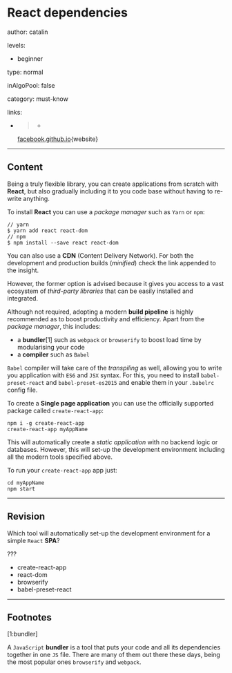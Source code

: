 # **React** dependencies
author: catalin

levels:

  - beginner

type: normal

inAlgoPool: false

category: must-know

links:

  - >-
    [facebook.github.io](https://facebook.github.io/react/docs/installation.html){website}

---
## Content

Being a truly flexible library, you can create applications from scratch with **React**, but also gradually including it to you code base without having to re-write anything.

To install **React** you can use a *package manager* such as `Yarn` or `npm`:
```
// yarn
$ yarn add react react-dom
// npm
$ npm install --save react react-dom
```

You can also use a **CDN** (Content Delivery Network). For both the development and production builds (*minified*) check the link appended to the insight.

However, the former option is advised because it gives you access to a vast ecosystem of *third-party libraries* that can be easily installed and integrated.

Although not required, adopting a modern **build pipeline** is highly recommended as to boost productivity and efficiency. Apart from the *package manager*, this includes:

- a **bundler**[1] such as `webpack` or `browserify` to boost load time by modularising your code
- a **compiler** such as `Babel`

`Babel` compiler will take care of the *transpiling* as well, allowing you to write you application with `ES6` and `JSX` syntax. For this, you need to install `babel-preset-react` and `babel-preset-es2015` and enable them in your `.babelrc` config file.

To create a **Single page application** you can use the officially supported package called `create-react-app`:
```
npm i -g create-react-app
create-react-app myAppName
```

This will automatically create a *static application* with no backend logic or databases. However, this will set-up the development environment including all the modern tools specified above.

To run your `create-react-app` app just:
```
cd myAppName
npm start
```

---
## Revision

Which tool will automatically set-up the development environment for a simple `React` **SPA**?

???

* create-react-app
* react-dom
* browserify
* babel-preset-react
---
## Footnotes

[1:bundler]

A `JavaScript` **bundler** is a tool that puts your code and all its dependencies together in one `JS` file. There are many of them out there these days, being the most popular ones `browserify` and `webpack`.
